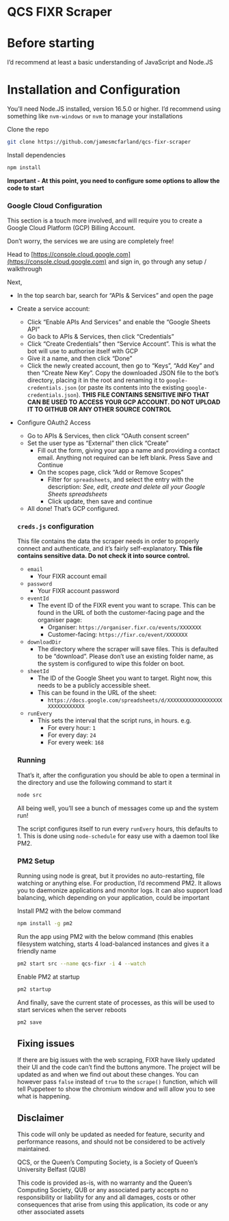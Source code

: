 # QCS FIXR Scraper
# Before starting

I’d recommend at least a basic understanding of JavaScript and Node.JS

# Installation and Configuration

You’ll need Node.JS installed, version 16.5.0 or higher. I’d recommend using something like `nvm-windows` or `nvm` to manage your installations

Clone the repo

```bash
git clone https://github.com/jamesmcfarland/qcs-fixr-scraper
```

Install dependencies

```bash
npm install
```

**Important - At this point, you need to configure some options to allow the code to start**

### Google Cloud Configuration

This section is a touch more involved, and will require you to create a Google Cloud Platform (GCP) Billing Account. 

Don’t worry, the services we are using are completely free! 

Head to [https://console.cloud.google.com](https://console.cloud.google.com) and sign in, go through any setup / walkthrough

Next,

- In the top search bar, search for “APIs & Services” and open the page
- Create a service account:
    - Click “Enable APIs And Services” and enable the “Google Sheets API”
    - Go back to APIs & Services, then click “Credentials”
    - Click “Create Credentials” then “Service Account”. This is what the bot will use to authorise itself with GCP
    - Give it a name, and then click “Done”
    - Click the newly created account, then go to “Keys”, “Add Key” and then “Create New Key”. Copy the downloaded JSON file to the bot’s directory, placing it in the root and renaming it to `google-credentials.json` (or paste its contents into the existing `google-credentials.json`).  **THIS FILE CONTAINS SENSITIVE INFO THAT CAN BE USED TO ACCESS YOUR GCP ACCOUNT. DO NOT UPLOAD IT TO GITHUB OR ANY OTHER SOURCE CONTROL**
- Configure OAuth2 Access
    - Go to APIs & Services, then click “OAuth consent screen”
    - Set the user type as “External” then click “Create”
        - Fill out the form, giving your app a name and providing a contact email. Anything not required can be left blank. Press Save and Continue
        - On the scopes page, click “Add or Remove Scopes”
            - Filter for `spreadsheets`, and select the entry with the description: *See, edit, create and delete all your Google Sheets spreadsheets*
            - Click update, then save and continue
    - All done! That’s GCP configured.
    
    ### `creds.js` configuration
    
    This file contains the data the scraper needs in order to properly connect and authenticate, and it’s fairly self-explanatory. **This file contains sensitive data. Do not check it into source control.** 
    
    - `email`
        - Your FIXR account email
    - `password`
        - Your FIXR account password
    - `eventId`
        - The event ID of the FIXR event you want to scrape. This can be found in the URL of both the customer-facing page and the organiser page:
            - Organiser:  `https://organiser.fixr.co/events/XXXXXXX`
            - Customer-facing: `https://fixr.co/event/XXXXXXX`
    - `downloadDir`
        - The directory where the scraper will save files. This is defaulted to be “download”. Please don’t use an existing folder name, as the system is configured to wipe this folder on boot.
    - `sheetId`
        - The ID of the Google Sheet you want to target. Right now, this needs to be a publicly accessible sheet.
        - This can be found in the URL of the sheet:
            - `https://docs.google.com/spreadsheets/d/XXXXXXXXXXXXXXXXXXXXXXXXXXXXXX`
    - `runEvery`
        - This sets the interval that the script runs, in hours. e.g.
            - For every hour: `1`
            - For every day: `24`
            - For every week: `168`
    
    ### Running
    
    That’s it, after the configuration you should be able to open a terminal in the directory and use the following command to start it
    
    ```bash
    node src
    ```
    
    All being well, you’ll see a bunch of messages come up and the system run!
    
    The script configures itself to run every `runEvery` hours, this defaults to 1. This is done using `node-schedule` for easy use with a daemon tool like PM2. 
    
    ### PM2 Setup
    
    Running using node is great, but it provides no auto-restarting, file watching or anything else. For production, I’d recommend PM2. It allows you to daemonize applications and monitor logs. It can also support load balancing, which depending on your application, could be important
    
    Install PM2 with the below command
    
    ```bash
    npm install -g pm2
    ```
    
    Run the app using PM2 with the below command (this enables filesystem watching, starts 4 load-balanced instances and gives it a friendly name
    
    ```bash
    pm2 start src --name qcs-fixr -i 4 --watch
    ```
    
    Enable PM2 at startup
    
    ```bash
    pm2 startup
    ```
    
    And finally, save the current state of processes, as this will be used to start services when the server reboots
    
    ```bash
    pm2 save
    ```
    
    ## Fixing issues
    
    If there are big issues with the web scraping, FIXR have likely updated their UI and the code can’t find the buttons anymore. The project will be updated as and when we find out about these changes.  You can however pass `false` instead of `true` to the `scrape()` function, which will tell Puppeteer to show the chromium window and will allow you to see what is happening. 
    
    ## Disclaimer
    
    This code will only be updated as needed for feature, security and performance reasons, and should not be considered to be actively maintained.
    
    QCS, or the Queen’s Computing Society, is a Society of Queen’s University Belfast (QUB) 
    
    This code is provided as-is, with no warranty and the Queen’s Computing Society, QUB or any associated party accepts no responsibility or liability for any and all damages, costs or other consequences that arise from using this application, its code or any other associated assets
